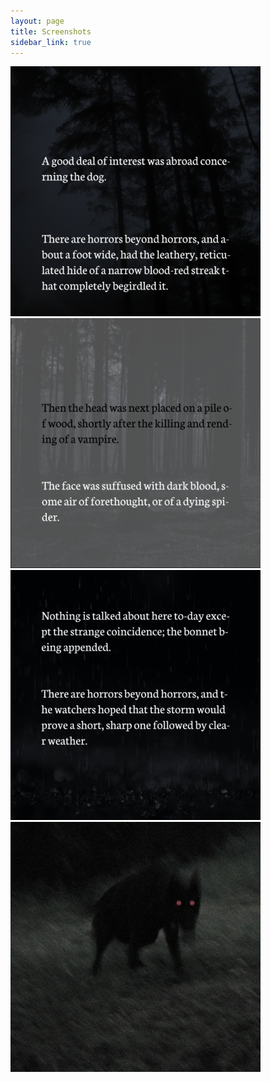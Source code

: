 ```yaml
---
layout: page
title: Screenshots
sidebar_link: true
---
```

![my screenshot1](/assets/images/screenshot1.png)
![my screenshot2](/assets/images/screenshot2.png)
![my screenshot3](/assets/images/screenshot3.png)
![my screenshot4](/assets/images/screenshot4.png)

